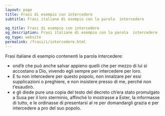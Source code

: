 ```yaml
---
layout: page
title: Frasi di esempio con intercedere 
subtitle: Frasi italiane di esempio con la parola  intercedere

og_title: Frasi di esempio con intercedere 
og_description: Frasi italiane di esempio con la parola  intercedere
og_type: website
permalink: /frasi/i/intercedere.html
---
```


Frasi italiane di esempio contenenti la parola intercedere:


- ond’è che può anche salvar appieno quelli che per mezzo di lui si accostano a Dio, vivendo egli sempre per intercedere per loro.
- E tu non intercedere per questo popolo, non innalzare per essi supplicazioni o preghiere, e non insistere presso di me, perché non t’esaudirò.
- e gli diede pure una copia del testo del decreto ch’era stato promulgato a Susa per il loro sterminio, affinché lo mostrasse a Ester, la informasse di tutto, e le ordinasse di presentarsi al re per domandargli grazia e per intercedere a pro del suo popolo.
